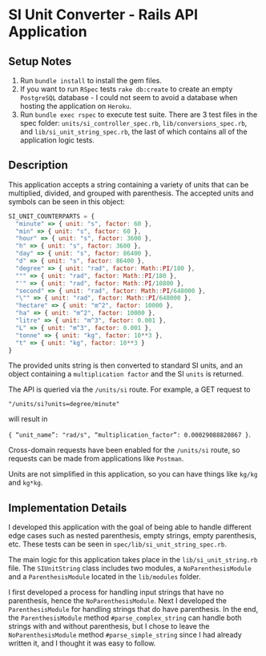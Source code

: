 # SI Unit Converter - Rails API Application
## Setup Notes
1. Run `bundle install` to install the gem files.
2.  If you want to run `RSpec` tests `rake db:create` to create an empty `PostgreSQL` database - I could not seem to avoid a database when hosting the application on `Heroku`.
3. Run `bundle exec rspec` to execute test suite.  There are 3 test files in the spec folder: `units/si_controller_spec.rb`, `lib/conversions_spec.rb`, and `lib/si_unit_string_spec.rb`, the last of which contains all of the application logic tests.

## Description
This application accepts a string containing a variety of units that can be multiplied, divided, and grouped with parenthesis.  The accepted units and symbols can be seen in this object:

```JavaScript
SI_UNIT_COUNTERPARTS = {
  "minute" => { unit: "s", factor: 60 },
  "min" => { unit: "s", factor: 60 },
  "hour" => { unit: "s", factor: 3600 },
  "h" => { unit: "s", factor: 3600 },
  "day" => { unit: "s", factor: 86400 },
  "d" => { unit: "s", factor: 86400 },
  "degree" => { unit: "rad", factor: Math::PI/180 },
  "°" => { unit: "rad", factor: Math::PI/180 },
  "'" => { unit: "rad", factor: Math::PI/10800 },
  "second" => { unit: "rad", factor: Math::PI/648000 },
  "\"" => { unit: "rad", factor: Math::PI/648000 },
  "hectare" => { unit: "m^2", factor: 10000 },
  "ha" => { unit: "m^2", factor: 10000 },
  "litre" => { unit: "m^3", factor: 0.001 },
  "L" => { unit: "m^3", factor: 0.001 },
  "tonne" => { unit: "kg", factor: 10**3 },
  "t" => { unit: "kg", factor: 10**3 }
}
```

The provided units string is then converted to standard SI units, and an object containing a `multiplication factor` and the SI `units` is returned.

The API is queried via the `/units/si` route.  For example, a GET request to

`"/units/si?units=degree/minute"`

will result in

`{ “unit_name”: "rad/s", “multiplication_factor”: 0.00029088820867 }`.


Cross-domain requests have been enabled for the `/units/si` route, so requests can be made from applications like `Postman`.

Units are not simplified in this application, so you can have things like `kg/kg` and `kg*kg`.

## Implementation Details
I developed this application with the goal of being able to handle different edge cases such as nested parenthesis, empty strings, empty parenthesis, etc.  These tests can be seen in `spec/lib/si_unit_string_spec.rb`.

The main logic for this application takes place in the `lib/si_unit_string.rb` file.  The `SIUnitString` class includes two modules, a `NoParenthesisModule` and a `ParenthesisModule` located in the `lib/modules` folder.  

I first developed a process for handling input strings that have no parenthesis, hence the `NoParenthesisModule`.  Next I developed the `ParenthesisModule` for handling strings that do have parenthesis.  In the end, the `ParenthesisModule` method `#parse_complex_string` can handle both strings with and without parenthesis, but I chose to leave the `NoParenthesisModule` method `#parse_simple_string` since I had already written it, and I thought it was easy to follow.
